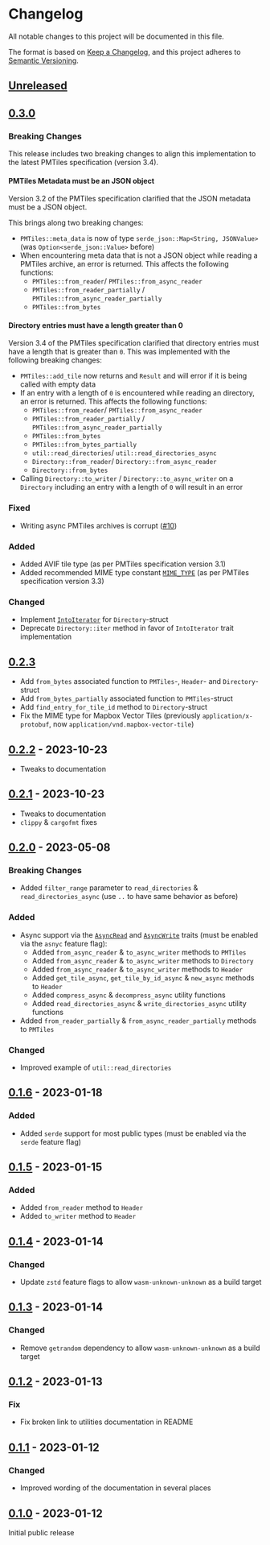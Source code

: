 # Changelog

All notable changes to this project will be documented in this file.

The format is based on [Keep a Changelog](https://keepachangelog.com/en/1.0.0/),
and this project adheres to [Semantic Versioning](https://semver.org/spec/v2.0.0.html).

## [Unreleased]

## [0.3.0]

### Breaking Changes
This release includes two breaking changes to align this implementation to the latest PMTiles specification (version 3.4).

#### PMTiles Metadata must be an JSON object
Version 3.2 of the PMTiles specification clarified that the JSON metadata must be a JSON object.

This brings along two breaking changes:
- `PMTiles::meta_data` is now of type `serde_json::Map<String, JSONValue>` (was `Option<serde_json::Value>` before)
- When encountering meta data that is not a JSON object while reading a PMTiles archive, an error is returned. This affects the following functions:
  - `PMTiles::from_reader`/ `PMTiles::from_async_reader`
  - `PMTiles::from_reader_partially` / `PMTiles::from_async_reader_partially`
  - `PMTiles::from_bytes`

#### Directory entries must have a length greater than 0
Version 3.4 of the PMTiles specification clarified that directory entries must have a length that is greater than `0`. This was implemented with the following breaking changes:

- `PMTiles::add_tile` now returns and `Result` and will error if it is being called with empty data
- If an entry with a length of `0` is encountered while reading an directory, an error is returned. This affects the following functions:
  - `PMTiles::from_reader`/ `PMTiles::from_async_reader`
  - `PMTiles::from_reader_partially` / `PMTiles::from_async_reader_partially`
  - `PMTiles::from_bytes`
  - `PMTiles::from_bytes_partially`
  - `util::read_directories`/ `util::read_directories_async`
  - `Directory::from_reader`/ `Directory::from_async_reader`
  - `Directory::from_bytes`
- Calling `Directory::to_writer` / `Directory::to_async_writer` on a `Directory` including an entry with a length of `0` will result in an error

### Fixed
- Writing async PMTiles archives is corrupt ([#10](https://github.com/arma-place/pmtiles-rs/issues/10))

### Added
- Added AVIF tile type (as per PMTiles specification version 3.1)
- Added recommended MIME type constant [`MIME_TYPE`](https://docs.rs/pmtiles2/0.3.0/pmtiles2/constant.MIME_TYPE.html) (as per PMTiles specification version 3.3)

### Changed
- Implement [`IntoIterator`](https://doc.rust-lang.org/std/iter/trait.IntoIterator.html) for `Directory`-struct
- Deprecate `Directory::iter` method in favor of `IntoIterator` trait implementation 

## [0.2.3]
- Add `from_bytes` associated function to `PMTiles`-, `Header`- and `Directory`-struct
- Add `from_bytes_partially` associated function to `PMTiles`-struct
- Add `find_entry_for_tile_id` method to `Directory`-struct
- Fix the MIME type for Mapbox Vector Tiles (previously `application/x-protobuf`, now `application/vnd.mapbox-vector-tile`)

## [0.2.2] - 2023-10-23
- Tweaks to documentation

## [0.2.1] - 2023-10-23
- Tweaks to documentation
- `clippy` & `cargofmt` fixes

## [0.2.0] - 2023-05-08

### Breaking Changes
- Added `filter_range` parameter to `read_directories` & `read_directories_async` (use `..` to have same behavior as before)

### Added

- Async support via the [`AsyncRead`](https://docs.rs/futures/latest/futures/io/trait.AsyncRead.html) and [`AsyncWrite`](https://docs.rs/futures/latest/futures/io/trait.AsyncWrite.html) traits (must be enabled via the `asnyc` feature flag):
  - Added `from_async_reader` & `to_async_writer` methods to `PMTiles`
  - Added `from_async_reader` & `to_async_writer` methods to `Directory`
  - Added `from_async_reader` & `to_async_writer` methods to `Header`
  - Added `get_tile_async`, `get_tile_by_id_async` & `new_async` methods to `Header`
  - Added `compress_async` & `decompress_async` utility functions
  - Added `read_directories_async` & `write_directories_async` utility functions
- Added `from_reader_partially` & `from_async_reader_partially` methods to `PMTiles`

### Changed
- Improved example of `util::read_directories`

## [0.1.6] - 2023-01-18

### Added 
- Added `serde` support for most public types (must be enabled via the `serde` feature flag)


## [0.1.5] - 2023-01-15

### Added 
- Added `from_reader` method to `Header`
- Added `to_writer` method to `Header`

## [0.1.4] - 2023-01-14

### Changed 
- Update `zstd` feature flags to allow `wasm-unknown-unknown` as a build target

## [0.1.3] - 2023-01-14

### Changed 
- Remove `getrandom` dependency to allow `wasm-unknown-unknown` as a build target

## [0.1.2] - 2023-01-13

### Fix 
- Fix broken link to utilities documentation in README

## [0.1.1] - 2023-01-12

### Changed 
- Improved wording of the documentation in several places

## [0.1.0] - 2023-01-12

Initial public release

[unreleased]: https://github.com/arma-place/pmtiles-rs/compare/v0.3.0...HEAD
[0.3.0]: https://github.com/arma-place/pmtiles-rs/compare/v0.2.3...v0.3.0
[0.2.3]: https://github.com/arma-place/pmtiles-rs/compare/v0.2.2...v0.2.3
[0.2.2]: https://github.com/arma-place/pmtiles-rs/compare/v0.2.1...v0.2.2
[0.2.1]: https://github.com/arma-place/pmtiles-rs/compare/v0.2.0...v0.2.1
[0.2.0]: https://github.com/arma-place/pmtiles-rs/compare/v0.1.6...v0.2.0
[0.1.6]: https://github.com/arma-place/pmtiles-rs/compare/v0.1.5...v0.1.6
[0.1.5]: https://github.com/arma-place/pmtiles-rs/compare/v0.1.4...v0.1.5
[0.1.4]: https://github.com/arma-place/pmtiles-rs/compare/v0.1.3...v0.1.4
[0.1.3]: https://github.com/arma-place/pmtiles-rs/compare/v0.1.2...v0.1.3
[0.1.2]: https://github.com/arma-place/pmtiles-rs/compare/v0.1.1...v0.1.2
[0.1.1]: https://github.com/arma-place/pmtiles-rs/compare/v0.1.0...v0.1.1
[0.1.0]: https://github.com/arma-place/pmtiles-rs/releases/tag/v0.1.0
